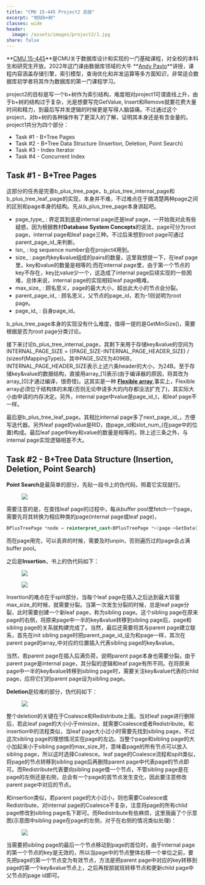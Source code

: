 ```yaml
---
title: "CMU 15-445 Project2 总结"  
excerpt: "地狱b+树"
classes: wide
header:
  image: /assets/images/project2/1.jpg  
share: false
---
```


**[CMU 15-445](https://15445.courses.cs.cmu.edu/fall2022/)**是CMU关于数据库设计和实现的一门基础课程，对全校的本科生和研究生开放。2022年这门课由数据库领域的大牛 **[Andy Pavlo](http://www.cs.cmu.edu/~pavlo/)**讲授，课程内容涵盖存储引擎，索引模型，查询优化和并发运算等多方面知识，非常适合数据库初学者将其作为数据库的第一门课程学习。

project2的目标是写一个b+树作为索引结构，难度相对project1可谓直线上升，由于b+树的结构过于复杂，光是想要写完GetValue, Insert和Remove就要花费大量时间和精力，到最后写并发逻辑的时候更是写得人脑袋痛。不过通过这个project，对b+树的各种操作有了更深入的了解，证明其本身还是有含金量的。project1共分为四个部分：

  * Task #1 - B+Tree Pages
  * Task #2 - B+Tree Data Structure (Insertion, Deletion, Point Search)
  * Task #3 - Index Iterator
  * Task #4 - Concurrent Index

## Task #1 - B+Tree Pages

这部分的任务是完善b_plus_tree_page，b_plus_tree_internal_page和b_plus_tree_leaf_page的实现，本身并不难，不过难点在于搞清楚两种page之间的区别和page本身的结构。先从b_plus_tree_page本身讲起吧。

  * page_type_ : 界定其到底是internal page还是leaf page，一开始我对此有些疑惑，因为根据教材**Database System Concepts**的说法，page可分为root page，internal page和leaf page三种。不过后来想到root page可通过parent_page_id_来判断。
  * lsn_ : log sequence number会在project4用到。
  * size_ : page内key&value组成的pairs的数量，这里我想提一下，在leaf page里，key和value的数量是相等的;而在internal page里，由于第一个节点的key不存在，key比value少一个，这造成了internal page后续实现的一些困难，总体来说，internal page的实现相较leaf page略难。
  * max_size_ : 顾名思义，page的最大大小，超出此大小的节点会分裂。
  * parent_page_id_ : 顾名思义，父节点的page_id，若为-1则说明为root page。
  * page_id_ : 自身page_id。

b_plus_tree_page本身的实现没有什么难度，值得一提的是GetMinSize()，需要根据是否为root page分类讨论。

接下来讨论b_plus_tree_internal_page，其剩下来用于存储key&value的空间为INTERNAL_PAGE_SIZE = ((PAGE_SIZE-INTERNAL_PAGE_HEADER_SIZE) / (sizeof(MappingType))。其中PAGE_SIZE为4096B，INTERNAL_PAGE_HEADER_SIZE表示上述六条header的大小，为24B。至于存储key&value的数据结构，直接用array_[1]表示(由于编译器的原因，将其改为array_[0]才通过编译，很奇怪)。这其实是一种 **[Flexible array](https://en.wikipedia.org/wiki/Flexible_array_member)**,事实上，Flexible array必须位于结构体的末尾(否则无论申请多大的内存都没法扩充了)，其实际大小由申请的内存决定。另外，internal page中value是page_id_t，和leaf page不一样。

最后是b_plus_tree_leaf_page。其相比internal page多了next_page_id_，方便写迭代器。另外leaf page的value是RID，由page_id和slot_num_(在page中的位置)构成。最后leaf page中key和value的数量是相等的。除上述三条之外，与internal page实现逻辑相差不大。

## Task #2 - B+Tree Data Structure (Insertion, Deletion, Point Search)

**Point Search**是最简单的部分，先贴一段书上的伪代码，照着它实现就行。

<figure>
    <a href="/assets/images/project2/2.jpg"><img src="/assets/images/project2/2.jpg "></a>
</figure>

需要注意的是，在查找leaf page的过程中，每从buffer pool里fetch一个page，需要先将其转换为相应种类的page(internal page或leaf page)，

```c++
BPlusTreePage *node = reinterpret_cast<BPlusTreePage *>(page->GetData());
```

而在page用完，可以丢弃的时候，需要及时unpin，否则遍历过的page会占满buffer pool。

之后是**Insertion**，书上的伪代码如下：

<figure>
    <a href="/assets/images/project2/3.jpg"><img src="/assets/images/project2/3.jpg "></a>
</figure>

<figure>
    <a href="/assets/images/project2/4.jpg"><img src="/assets/images/project2/4.jpg "></a>
</figure>

Insertion的难点在于split部分，当每个leaf page在插入之后达到最大容量max_size_的时候，就需要分裂。当第一次发生分裂的时候，总是leaf page分裂，此时需要创建一个新leaf page，称为sibling page。这个sibling page在原来page的右侧，将原来page中一半的key&value转移到sibling page后，page和sibling page的关系就构建完成了。当然，最后还需要将其与parent page建立联系，首先在init sibling page时把parent_page_id_设为和page一样，其次在parent page的array_中对应的位置插入代表sibling page的key&value。

当然，若parent page在插入后满负荷，说明parent page本身也需要分裂。由于parent page是internal page，其分裂的逻辑和leaf page有所不同。在将原来page中一半的key&value转移到sibling page时，需要关注key&value代表的chlid page，应将它们的parent page设为sibling page。

**Deletion**是较难的部分，伪代码如下：

<figure>
    <a href="/assets/images/project2/5.jpg"><img src="/assets/images/project2/5.jpg "></a>
</figure>

整个deletion的关键在于Coalesce和Redistribute上面。当对leaf page进行删除后，若此leaf page的大小小于minsize，就需要Coalesce或者Redistribute。和insertion中的流程类似，当leaf page大小过小时需要先找到sibling page，不过这次sibling page的理想情况实在page的左边。当整个page和sibling page的大小加起来小于sibling page的max_size_时，意味着page的所有节点可以放入sibling page，所以这时选择Coalesce。leaf page的Coalesce流程和spilt类似，将page的节点转移到sibling page后再删除parent page中代表page的节点即可。而Redistribute代表要向sibling page借一个节点，不管sibling page是在page的左侧还是右侧，总会有一个page的首节点发生变化，因此要注意修改parent page中对应的节点。

和insertion类似，若parent page的大小过小，则也需要Coalesce或Redistribute，对internal page的Coalesce不复杂，注意将page的所有chlid page修改到sibling page名下即可。而Redistribute有些麻烦，这里我画了个示意图(示意图中sibling page在page的左侧，对于在右侧的情况类似处理)：

<figure>
    <a href="/assets/images/project2/6.jpg"><img src="/assets/images/project2/6.jpg "></a>
</figure>

当需要把sibling page的最后一个节点移动到page的首位时，由于internal page的第一个节点的key是无效的，所以当page中的节点整体右移一个单位之前，要先把page的第一个节点变为有效节点，方法是把parent page中对应的key转移到page的第一个key&value节点上，之后再按部就班转移节点和更新child page中父节点的page id即可。






































































